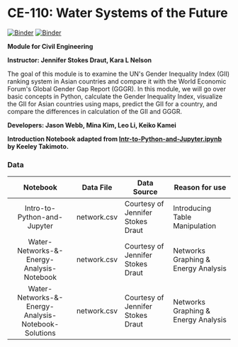 # CE-110: Water Systems of the Future

[![Binder](https://mybinder.org/badge_logo.svg)](https://mybinder.org/v2/gh/ds-modules/CE-110/master?filepath=%2Fnetwork)
[![Binder](https://img.shields.io/badge/Launch-UCB%20Datahub-blue.svg)](http://datahub.berkeley.edu/user-redirect/interact?account=ds-modules&repo=CE-110&branch=master&path=network
)

**Module for Civil Engineering**

**Instructor: Jennifer Stokes Draut, Kara L Nelson**

The goal of this module is to examine the UN's Gender Inequality Index (GII) ranking system in Asian countries and compare it with the World Economic Forum's Global Gender Gap Report (GGGR). In this module, we will go over basic concepts in Python, calculate the Gender Inequality Index, visualize the GII for Asian countries using maps, predict the GII for a country, and compare the differences in calculation of the GII and GGGR. 

**Developers: Jason Webb, Mina Kim, Leo Li, Keiko Kamei**

**Introduction Notebook adapted from [Intr-to-Python-and-Jupyter.ipynb](https://github.com/ds-modules/core-resources/blob/master/templates/Intro-to-Python-and-Jupyter.ipynb) by Keeley Takimoto.**

### Data

| Notebook                     | Data File                           | Data Source                  | Reason for use       |
| :--------------------------: | ----------------------------------- | ---------------------------- | -------------------- |
| Intro-to-Python-and-Jupyter   | network.csv  | Courtesy of Jennifer Stokes Draut | Introducing Table Manipulation        |
| Water-Networks-&-Energy-Analysis-Notebook   | network.csv  | Courtesy of Jennifer Stokes Draut | Networks Graphing & Energy Analysis        |
| Water-Networks-&-Energy-Analysis-Notebook-Solutions   | network.csv  | Courtesy of Jennifer Stokes Draut | Networks Graphing & Energy Analysis        |

